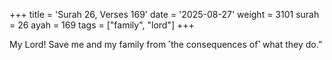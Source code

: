 +++
title = 'Surah 26, Verses 169'
date = '2025-08-27'
weight = 3101
surah = 26
ayah = 169
tags = ["family", "lord"]
+++

My Lord! Save me and my family from ˹the consequences of˺ what they do.”